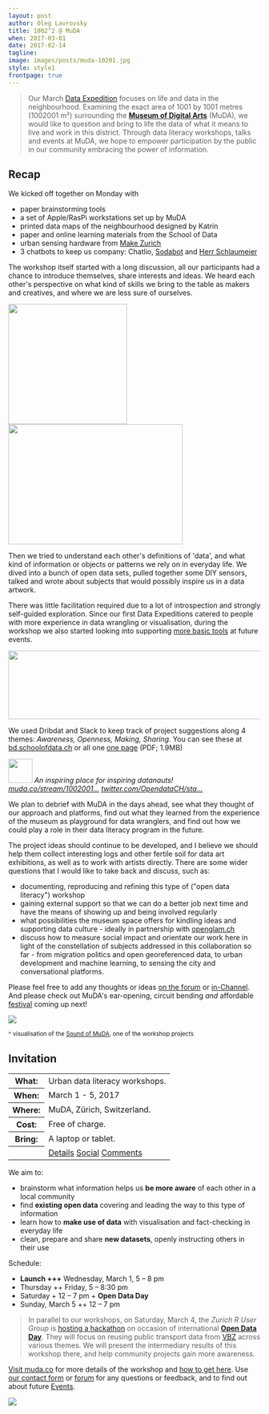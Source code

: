 ```yaml
---
layout: post
author: Oleg Lavrovsky
title: 1002^2 @ MuDA
when: 2017-03-01
date: 2017-02-14
tagline:
image: images/posts/muda-10201.jpg
style: style1
frontpage: true
---
```


> Our March [Data Expedition](http://schoolofdata.org/data-expeditions/) focuses on life and data in the neighbourhood. Examining the exact area of 1001 by 1001 metres (1002001 m²) surrounding the **[Museum of Digital Arts](http://muda.co/)** (MuDA), we would like to question and bring to life the data of what it means to live and work in this district. Through data literacy workshops, talks and events at MuDA, we hope to empower participation by the public in our community embracing the power of information.

<h2>Recap</h2>

<p>We kicked off together on Monday with </p>

<ul>
<li>paper brainstorming tools</li>
<li>a set of Apple/RasPi workstations set up by MuDA</li>
<li>printed data maps of the neighbourhood designed by Katrin</li>
<li>paper and online learning materials from the School of Data</li>
<li>urban sensing hardware from <a href="https://forum.schoolofdata.ch/t/3-4-2-make-zurich-2017/173">Make Zurich</a>
</li>
<li>3 chatbots to keep us company: Chatlio, <a href="https://forum.schoolofdata.ch/t/introducing-sodabotnik/87">Sodabot</a> and <a href="https://github.com/schoolofdata-ch/schlaumeier">Herr Schlaumeier</a>
</li>
</ul>

<p>The workshop itself started with a long discussion, all our participants had a chance to introduce themselves, share interests and ideas. We heard each other's perspective on what kind of skills we bring to the table as makers and creatives, and where we are less sure of ourselves. </p>

<p><img src="https://forum.schoolofdata.ch/uploads/default/original/1X/3e463ee3c18e15c954193030d80b2de745c87a20.jpg" height="240" width="237"><img src="https://forum.schoolofdata.ch/uploads/default/optimized/1X/0480caf3a45b019b361ed27dee5761dd2cb5d352_1_348x240.jpg" height="240" width="348"></p>

<p>Then we tried to understand each other's definitions of 'data', and what kind of information or objects or patterns we rely on in everyday life. We dived into a bunch of open data sets, pulled together some DIY sensors, talked and wrote about subjects that would possibly inspire us in a data artwork. </p>

<p>There was little facilitation required due to a lot of introspection and strongly self-guided exploration. Since our first Data Expeditions catered to people with more experience in data wrangling or visualisation, during the workshop we also started looking into supporting <a href="https://forum.schoolofdata.ch/t/what-tools-do-we-use-for-data-wrangling/202">more basic tools</a> at future events.</p>

<p><img src="https://forum.schoolofdata.ch/uploads/default/optimized/1X/e53a48597aa375fed5249c3f112df14797d58e79_1_690x137.png" width="690" height="137"></p>

<p>We used Dribdat and Slack to keep track of project suggestions along 4 themes: <em>Awareness, Openness, Making, Sharing</em>. You can see these at <a href="http://bd.schoolofdata.ch/event/1">bd.schoolofdata.ch</a> or all one <a href="http://soda.camp/workshops/2017/1002001/dribdat/dribdat-all-projects.pdf">one page</a> (PDF; 1.9MB)</p>

<i class="onebox twitterstatus"><a href="https://twitter.com/oiioiioioiiioio/status/837421831162331136"><img src="https://pbs.twimg.com/profile_images/602479456670896128/CYmiFmE0_normal.png" class="thumbnail" width="48" height="48"></a>
An inspiring place for inspiring datanauts! <a href="http://muda.co/stream/1002001.php">muda.co/stream/1002001…</a> <a href="https://twitter.com/OpendataCH/status/837404126589898752">twitter.com/OpendataCH/sta…</a></i>

<p>We plan to debrief with MuDA in the days ahead, see what they thought of our approach and platforms, find out what they learned from the experience of the museum as playground for data wranglers, and find out how we could play a role in their data literacy program in the future. </p>

<p>The project ideas should continue to be developed, and I believe we should help them collect interesting logs and other fertile soil for data art exhibitions, as well as to work with artists directly. There are some wider questions that I would like to take back and discuss, such as:</p>

<ul>
<li>documenting, reproducing and refining this type of ("open data literacy") workshop</li>
<li>gaining external support so that we can do a better job next time and have the means of showing up and being involved regularly </li>
<li>what possibilities the museum space offers for kindling ideas and supporting data culture - ideally in partnership with <a href="http://glam.opendata.ch">openglam.ch</a> </li>
<li>discuss how to measure social impact and orientate our work here in light of the constellation of subjects addressed in this collaboration so far - from migration politics and open georeferenced data, to urban development and machine learning, to sensing the city and conversational platforms.</li>
</ul>

<p>Please feel free to add any thoughts or ideas <a href="https://forum.schoolofdata.ch/t/1-5-3-1001-2-muda/203/4">on the forum</a> or <a href="http://so-thirsty.herokuapp.com">in-Channel</a>. And please check out MuDA's ear-opening, circuit bending <em>and</em> affordable <a href="http://zurichmodular.ch/">festival</a> coming up next!</p>

<p><a href="http://bd.schoolofdata.ch/project/20"><img src="http://soda.camp/workshops/2017/1002001/sound/ttn-sound.png"></a></p>
<small>^ visualisation of the <a href="http://bd.schoolofdata.ch/project/20">Sound of MuDA</a>, one of the workshop projects</small>

<h2>Invitation</h2>

<table>
<tr><th>What:</th><td>Urban data literacy workshops.</td></tr>
<tr><th>When:</th><td>March 1 - 5, 2017</td></tr>
<tr><th>Where:</th><td>MuDA, Zürich, Switzerland.</td></tr>
<tr><th>Cost:</th><td>Free of charge.</td></tr>
<tr><th>Bring:</th><td>A laptop or tablet.</td></tr>
<tr><th></th><td><a href="http://muda.co/stream/1002001.php" class="button special">Details</a>&nbsp;<a href="https://www.facebook.com/events/157349754768822/#" class="button special">Social</a>&nbsp;<a href="https://forum.schoolofdata.ch/t/1-5-3-i-o-ii-o-i/203" class="button special">Comments</a></td></tr>
</table>

We aim to:

- brainstorm what information helps us __be more aware__ of each other in a local community
- find __existing open data__ covering and leading the way to this type of information
- learn how to __make use of data__ with visualisation and fact-checking in everyday life
- clean, prepare and share __new datasets__, openly instructing others in their use

Schedule:

- **Launch +++** Wednesday, March 1, 5 – 8 pm
- Thursday ++ Friday, 5 – 8:30 pm
- Saturday + 12 – 7 pm + **Open Data Day**
- Sunday, March 5 ++ 12 – 7 pm

> In parallel to our workshops, on Saturday, March 4, the *Zurich R User Group* is [hosting a hackathon](http://zurich-r-user-group.github.io/hackathon.html) on occasion of international **[Open Data Day](http://opendataday.org/)**. They will focus on reusing public transport data from [VBZ](https://www.stadt-zuerich.ch/vbz/en/index.html) across various themes. We will present the intermediary results of this workshop there, and help community projects gain more awareness.

[Visit muda.co](http://muda.co/stream/1002001.php) for more details of the workshop and [how to get here](http://muda.co/info/). Use [our contact form](http://schoolofdata.ch#contact) or [forum](https://forum.schoolofdata.ch/) for any questions or feedback, and to find out about future [Events](https://forum.schoolofdata.ch/c/events).

![](http://muda.co/stream/img/10201_muda.jpg)

